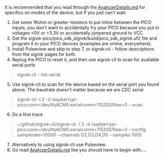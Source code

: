 It is recommended that you read through the [AnalyzerDetails.md](AnalyzerDetails.md) for specifics on modes of the device, but if you just can't wait:

1) Get some 1Kohm or greater resistors to put inline between the PICO inputs, you don't want to accidentally fry your PICO because you put in voltages <0V or >3.3V or accidentally jumpered ground to VCC. 
2) Get the sigrok-pico/pico_sdk_sigrok/build/pico_sdk_sigrok.uf2 file and program it to your PICO devices (examples are online, everywhere).
3) Install Pulseview and skip to step 7, or sigrok-cli - follow descriptions from the sigrok pages for both.
4) Replug the PICO to reset it, and then use sigrok-cli to scan for avaliable serial ports
> sigrok-cli --list-serial
5) Use sigrok-cli to scan for the device based on the serial port you found above. The baudrate doesn't matter because we are CDC serial.
> sigrok-cli  -l 2 -d raspberrypi-pico:conn=/dev/ttyACM0:serialcomm=115200/flow=0 --scan 
6) Do a first trace 
> ~/github/sigrok-cli/sigrok-cli  -l 2 -d raspberrypi-pico:conn=/dev/ttyACM0:serialcomm=115200/flow=0 --config samplerate=10000  --channels D2,D3,D4,D5 --samples 1000
7) Aternatively to using sigrok-cli use Pulseview.
8) Go read [AnalyzerDetails.md](AnalyzerDetails.md) like you should have to begin with....
